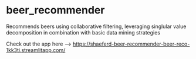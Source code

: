 # beer_recommender
Recommends beers using collaborative filtering, leveraging singlular value decomposition in combination with basic data mining strategies

Check out the app here --> https://shaeferd-beer-recommender-beer-reco-1kk3ti.streamlitapp.com/
